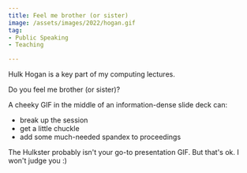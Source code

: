 ```yaml
---
title: Feel me brother (or sister)
image: /assets/images/2022/hogan.gif
tag:
- Public Speaking
- Teaching

---
```


Hulk Hogan is a key part of my computing lectures.

Do you feel me brother (or sister)?

A cheeky GIF in the middle of an information-dense slide deck can:

- break up the session
- get a little chuckle
- add some much-needed spandex to proceedings

The Hulkster probably isn't your go-to presentation GIF. But that's ok. I won't judge you :)
